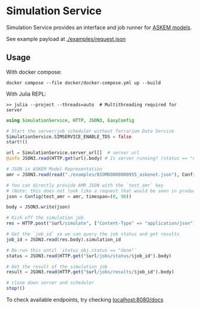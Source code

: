 # Simulation Service
Simulation Service provides an interface and job runner for [ASKEM models](https://github.com/DARPA-ASKEM/Model-Representations).

See example payload at [./examples/request.json](./examples/request.json)

## Usage

With docker compose:
```
docker compose --file docker/docker-compose.yml up --build
```

With Julia REPL:

```
>> julia --project --threads=auto  # Multithreading required for server
```

```julia
using SimulationService, HTTP, JSON3, EasyConfig

# Start the server/job scheduler without Terrarium Data Service
SimulationService.SIMSERVICE_ENABLE_TDS = false
start!()

url = SimulationService.server_url[]  # server url
@info JSON3.read(HTTP.get(url).body) # Is server running? (status == "ok")

# JSON in ASKEM Model Representation
amr = JSON3.read(read("./examples/BIOMD0000000955_askenet.json"), Config)

# You can directly provide AMR JSON with the `test_amr` key
# (Note: this does not look like a request that would be seen in production)
json = Config(test_amr = amr, timespan=(0, 90))

body = JSON3.write(json)

# Kick off the simulation job
res = HTTP.post("$url/simulate", ["Content-Type" => "application/json"]; body=body)

# Get the `job_id` so we can query the job status and get results
job_id = JSON3.read(res.body).simulation_id

# Re-run this until `status_obj.status == "done"`
status = JSON3.read(HTTP.get("$url/jobs/status/$job_id").body)

# Get the result of the simulation job
result = JSON3.read(HTTP.get("$url/jobs/results/$job_id").body)

# close down server and scheduler
stop!()
````

To check available endpoints, try checking [localhost:8080/docs](localhost:8080/docs)
